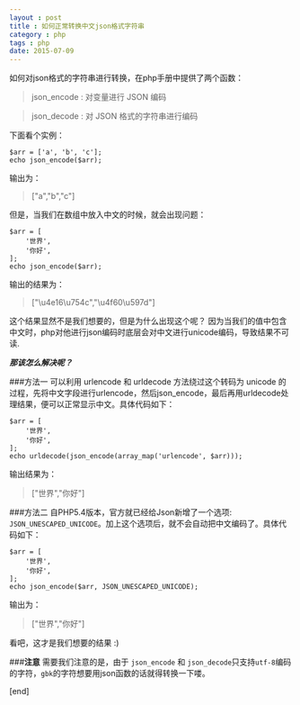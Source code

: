 ```yaml
---
layout : post
title : 如何正常转换中文json格式字符串
category : php
tags : php
date: 2015-07-09
---
```

如何对json格式的字符串进行转换，在php手册中提供了两个函数：

> json_encode : 对变量进行 JSON 编码

> json_decode : 对 JSON 格式的字符串进行编码

<!--more-->

下面看个实例：

	$arr = ['a', 'b', 'c'];
	echo json_encode($arr);

输出为：

>["a","b","c"]

但是，当我们在数组中放入中文的时候，就会出现问题：

	$arr = [
    	'世界',
    	'你好',
	];
	echo json_encode($arr);

输出的结果为：

>["\u4e16\u754c","\u4f60\u597d"]

这个结果显然不是我们想要的，但是为什么出现这个呢？
因为当我们的值中包含中文时，php对他进行json编码时底层会对中文进行unicode编码，导致结果不可读.

_**那该怎么解决呢？**_

###方法一
可以利用 urlencode 和 urldecode 方法绕过这个转码为 unicode 的过程，先将中文字段进行urlencode，然后json_encode，最后再用urldecode处理结果，便可以正常显示中文。具体代码如下：

	$arr = [
    	'世界',
    	'你好',
	];
	echo urldecode(json_encode(array_map('urlencode', $arr)));

输出结果为：

>["世界","你好"]

###方法二
自PHP5.4版本，官方就已经给Json新增了一个选项: `JSON_UNESCAPED_UNICODE`。加上这个选项后，就不会自动把中文编码了。具体代码如下：

	$arr = [
    	'世界',
    	'你好',
	];
	echo json_encode($arr, JSON_UNESCAPED_UNICODE);

输出为：
	
>["世界","你好"]

看吧，这才是我们想要的结果 :)

###**注意**
需要我们注意的是，由于 `json_encode` 和 `json_decode`只支持`utf-8`编码的字符，`gbk`的字符想要用json函数的话就得转换一下喽。

[end]